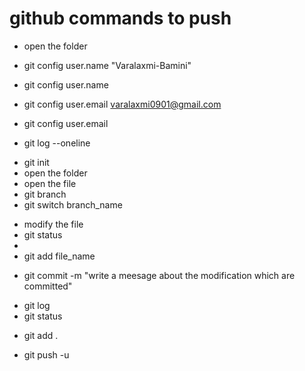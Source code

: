 # github commands to push
* open the folder
<!-- settingup user name-->
* git config user.name "Varalaxmi-Bamini"
<!-- checking the user name-->
* git config user.name
<!-- confguring with user email-->
* git config user.email varalaxmi0901@gmail.com
<!-- checking user configured email -->
* git config user.email
<!-- * to view everyones check points -->
* git log --oneline
<!-- initiatng git repository/project, before doing "git init" you need to check for "git status", if the git is not present then only go for "git init" to avoid error functions -->
* git init
* open the folder
* open the file
* git branch
* git switch branch_name 
<!-- * git checkout -b branch_name -->
* modify the file
* git status
* <!-- syntax of git add: git add modified-file1 modified-file2 -> add specific files to the staging area -->
* git add file_name
<!-- git commit : opens the vim editor which is not user friendly so follow the below command, to come out of the vim press :q -->
* git commit -m "write a meesage about the modification which are committed"
<!-- "git log" is used to see all list of commits with commit messagesin the folder-->
* git log
* git status
<!-- if you want to add all the modified files to be updated, use "git add ." -->
* git add .

* git push -u 



